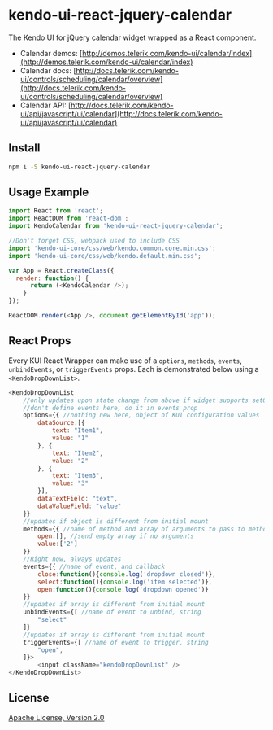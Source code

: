 # kendo-ui-react-jquery-calendar

The Kendo UI for jQuery calendar widget wrapped as a React component.

* Calendar demos: [http://demos.telerik.com/kendo-ui/calendar/index](http://demos.telerik.com/kendo-ui/calendar/index)
* Calendar docs: [http://docs.telerik.com/kendo-ui/controls/scheduling/calendar/overview](http://docs.telerik.com/kendo-ui/controls/scheduling/calendar/overview)
* Calendar API: [http://docs.telerik.com/kendo-ui/api/javascript/ui/calendar](http://docs.telerik.com/kendo-ui/api/javascript/ui/calendar)

## Install

```bash
npm i -S kendo-ui-react-jquery-calendar
```

## Usage Example

```javascript
import React from 'react';
import ReactDOM from 'react-dom';
import KendoCalendar from 'kendo-ui-react-jquery-calendar';

//Don't forget CSS, webpack used to include CSS
import 'kendo-ui-core/css/web/kendo.common.core.min.css';
import 'kendo-ui-core/css/web/kendo.default.min.css';

var App = React.createClass({
  render: function() {
	  return (<KendoCalendar />);
	}
});

ReactDOM.render(<App />, document.getElementById('app'));
```

## React Props

Every KUI React Wrapper can make use of a `options`, `methods`, `events`, `unbindEvents`, or `triggerEvents` props. Each is demonstrated below using a `<KendoDropDownList>`.

```javascript
<KendoDropDownList
	//only updates upon state change from above if widget supports setOptions()
	//don't define events here, do it in events prop
	options={{ //nothing new here, object of KUI configuration values
		dataSource:[{
			text: "Item1",
			value: "1"
		}, {
			text: "Item2",
			value: "2"
		}, {
			text: "Item3",
			value: "3"
		}],
		dataTextField: "text",
		dataValueField: "value"
	}}
	//updates if object is different from initial mount
	methods={{ //name of method and array of arguments to pass to method
		open:[], //send empty array if no arguments
		value:['2']
	}}
	//Right now, always updates
	events={{ //name of event, and callback
		close:function(){console.log('dropdown closed')},
		select:function(){console.log('item selected')},
		open:function(){console.log('dropdown opened')}
	}}
	//updates if array is different from initial mount
	unbindEvents={[ //name of event to unbind, string
		"select"
	]}
	//updates if array is different from initial mount
	triggerEvents={[ //name of event to trigger, string
		"open",
	]}>
		<input className="kendoDropDownList" />
</KendoDropDownList>
```

## License

[Apache License, Version 2.0](http://www.apache.org/licenses/LICENSE-2.0)
